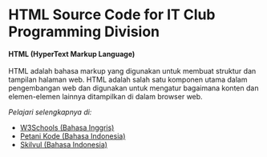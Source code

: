 # HTML Source Code for IT Club Programming Division

**HTML (HyperText Markup Language)**
<br>
<br>
HTML adalah bahasa markup yang digunakan untuk membuat struktur dan tampilan halaman web. HTML adalah salah satu komponen utama dalam pengembangan web dan digunakan untuk mengatur bagaimana konten dan elemen-elemen lainnya ditampilkan di dalam browser web.

_Pelajari selengkapnya di:_
- [W3Schools (Bahasa Inggris)](https://www.w3schools.com/html/default.asp)
- [Petani Kode (Bahasa Indonesia)](https://www.petanikode.com/tutorial/html/)
- [Skilvul (Bahasa Indonesia)](https://skilvul.com/courses/html-dasar)


